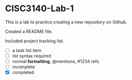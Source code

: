 # CISC3140-Lab-1

This is a lab to practice creating a new repository on Github.

Created a README file.

Included project tracking list.

- [ ] a task list item
- [ ] list syntax required
- [ ] normal **formatting**, @mentions, #1234 refs
- [ ] incomplete
- [x] completed

